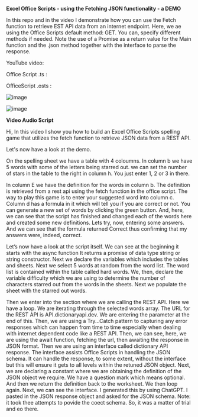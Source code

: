 **Excel Office Scripts - using the Fetching JSON functionality - a DEMO**

In this repo and in the video I demonstrate how you can use the Fetch function to retrieve EST API data from an internet endpoint. Here, we ae using the Office Scripts default method: GET. You can, specify different methods if needed. Note the use of a Promise as a return value for the Main function and the .json method together with the interface to parse the response.


YouTube video:

Office Script .ts  :

OfficeScript .osts :

![image](https://user-images.githubusercontent.com/47678539/235309969-0eb2e7ec-c25c-47f0-8eb8-439148a67afb.png)


![image](https://user-images.githubusercontent.com/47678539/235310018-588053c5-7b8d-47aa-8681-36995eabd6e8.png)


**Video Audio Script**

Hi, In this video I show you how to build an Excel Office Scripts spelling game that utilizes the fetch function to retrieve JSON data from a REST API. 

Let's now have a look at the demo.


On the spelling sheet we have a table with 4 coloumns. In column b we have 5 words with some of the letters being starred out. we can set the number of stars in the table to the right in column h. You just enter 1, 2 or 3 in there.
 

In column E we have the definition for the words in column b. The definition is retrieved from a rest api using the fetch function in the office script. The way to play this game is to enter your suggested word into column c. 
Column d has a formula in it which will tell you if you are correct or not. 
You can generate a new set of words by clicking the green button.
And, here, we can see that the script has finished and changed each of the words here and created some new definitions. 
Lets try, now, entering some answers. 
And we can see that the formula returned Correct thus confirming that my answers were, indeed, correct.   

Let’s now have a look at the script itself. We can see at the beginning it starts with the async function It returns a promise of data type string or string constructor.  Next we declare the variables which includes the tables and sheets. 
Next we select 5 words at random from the word list. The word list is contained within the table called hard words. 
We, then, declare the variable difficulty which we are using to determine the number of characters starred out from the words in the sheets.  Next we populate the sheet with the starred out words. 

Then we enter into the section where we are calling the REST API. Here we have a loop. We are iterating through the selected words array. The URL for the REST API is API.dictionaryapi.dev. We are entering the parameter at the end of this. Then, we are using a Try...Catch pattern to capturing any error responses which can happen from time to time especially when dealing with  internet dependent code like a REST API. Then, we can see, here, we are using the await function, fetching the url, then awaiting the response in JSON format. Then we are using an interface called dictionary API response. The interface assists Office Scripts in handling the JSON schema. It can handle the response, to some extent, without the interface but this will ensure it gets to all levels within the retuned JSON object. Next, we are declaring a constant where we are obtaining the definition of the JSON object we require. We have a question mark which means optional. And then we return the definition back to the worksheet. We then loop again. Next, we can see the interface. I generated this by using ChatGPT.
I pasted in the JSON response object and asked for the JSON schema. Note: it took thee attempts to povide the coect schema. So, it was a matter of trial and eo there.
